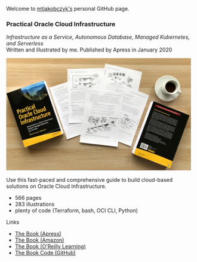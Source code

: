 Welcome to [mtjakobczyk's](https://github.com/mtjakobczyk) personal GitHub page.

### Practical Oracle Cloud Infrastructure
*Infrastructure as a Service, Autonomous Database, Managed Kubernetes, and Serverless*  
Written and illustrated by me. Published by Apress in January 2020

<img src="https://github.com/mtjakobczyk/mtjakobczyk.github.io/blob/main/pictures/practical-oci-display.png?raw=true" height="300">

Use this fast-paced and comprehensive guide to build cloud-based solutions on Oracle Cloud Infrastructure.

- 566 pages
- 283 illustrations
- plenty of code (Terraform, bash, OCI CLI, Python)

Links
- [The Book (Apress)](https://www.apress.com/gp/book/9781484255056)
- [The Book (Amazon)](https://www.amazon.com/Practical-Oracle-Cloud-Infrastructure-Autonomous/dp/1484255054)
- [The Book (O'Reilly Learning)](https://www.oreilly.com/library/view/practical-oracle-cloud/9781484255063/)
- [The Book Code (GitHub)](https://github.com/mtjakobczyk/oci-book)
